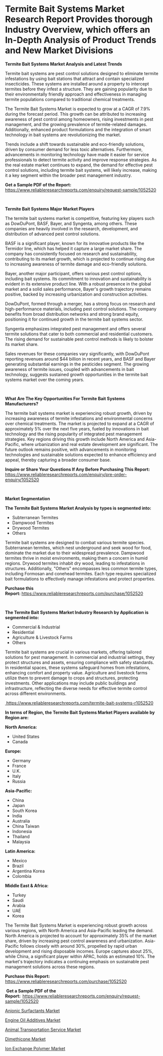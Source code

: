 <p><h1>Termite Bait Systems Market Research Report Provides thorough Industry Overview, which offers an In-Depth Analysis of Product Trends and New Market Divisions</h1></p><p><strong>Termite Bait Systems Market Analysis and Latest Trends</strong></p>
<p><p>Termite bait systems are pest control solutions designed to eliminate termite infestations by using bait stations that attract and contain specialized insecticides. These systems are installed around a property to intercept termites before they infest a structure. They are gaining popularity due to their environmentally friendly approach and effectiveness in managing termite populations compared to traditional chemical treatments.</p><p>The Termite Bait Systems Market is expected to grow at a CAGR of 7.9% during the forecast period. This growth can be attributed to increasing awareness of pest control among homeowners, rising investments in pest management, and the growing prevalence of termite-related damages. Additionally, enhanced product formulations and the integration of smart technology in bait systems are revolutionizing the market. </p><p>Trends include a shift towards sustainable and eco-friendly solutions, driven by consumer demand for less toxic alternatives. Furthermore, advancements in monitoring technology have made it easier for service professionals to detect termite activity and improve response strategies. As the real estate market continues to expand, the demand for effective pest control solutions, including termite bait systems, will likely increase, making it a key segment within the broader pest management industry.</p></p>
<p><strong>Get a Sample PDF of the Report:&nbsp;</strong> <a href="https://www.reliableresearchreports.com/enquiry/request-sample/1052520?utm_campaign=10&utm_medium=2&utm_source=Github&utm_content=ia&utm_term=13112024&utm_id=termite-bait-systems">https://www.reliableresearchreports.com/enquiry/request-sample/1052520</a></p>
<p>&nbsp;</p>
<p><strong>Termite Bait Systems Major Market Players</strong></p>
<p><p>The termite bait systems market is competitive, featuring key players such as DowDuPont, BASF, Bayer, and Syngenta, among others. These companies are heavily involved in the research, development, and distribution of advanced pest control solutions.</p><p>BASF is a significant player, known for its innovative products like the Termidor line, which has helped it capture a large market share. The company has consistently focused on research and sustainability, contributing to its market growth, which is projected to continue rising due to increasing awareness of termite damage and eco-friendly solutions.</p><p>Bayer, another major participant, offers various pest control options, including bait systems. Its commitment to innovation and sustainability is evident in its extensive product line. With a robust presence in the global market and a solid sales performance, Bayer's growth trajectory remains positive, backed by increasing urbanization and construction activities.</p><p>DowDuPont, formed through a merger, has a strong focus on research and high-performance materials, including pest control solutions. The company benefits from broad distribution networks and strong brand equity, positioning it for continued growth in the termite bait systems sector.</p><p>Syngenta emphasizes integrated pest management and offers several termite solutions that cater to both commercial and residential customers. The rising demand for sustainable pest control methods is likely to bolster its market share.</p><p>Sales revenues for these companies vary significantly, with DowDuPont reporting revenues around $44 billion in recent years, and BASF and Bayer generating substantial earnings in the pesticides segment. The growing awareness of termite issues, coupled with advancements in bait technology, suggests sustained growth opportunities in the termite bait systems market over the coming years.</p></p>
<p>&nbsp;</p>
<p><strong>What Are The Key Opportunities For Termite Bait Systems Manufacturers?</strong></p>
<p><p>The termite bait systems market is experiencing robust growth, driven by increasing awareness of termite infestations and environmental concerns over chemical treatments. The market is projected to expand at a CAGR of approximately 5% over the next five years, fueled by innovations in bait technology and the rising popularity of integrated pest management strategies. Key regions driving this growth include North America and Asia-Pacific, where urbanization and real estate development are significant. The future outlook remains positive, with advancements in monitoring technologies and sustainable solutions expected to enhance efficiency and appeal, thereby capturing a broader consumer base.</p></p>
<p><strong>Inquire or Share Your Questions If Any Before Purchasing This Report:</strong> <a href="https://www.reliableresearchreports.com/enquiry/pre-order-enquiry/1052520?utm_campaign=10&utm_medium=2&utm_source=Github&utm_content=ia&utm_term=13112024&utm_id=termite-bait-systems">https://www.reliableresearchreports.com/enquiry/pre-order-enquiry/1052520</a></p>
<p>&nbsp;</p>
<p><strong>Market Segmentation</strong></p>
<p><strong>The Termite Bait Systems Market Analysis by types is segmented into:</strong></p>
<p><ul><li>Subterranean Termites</li><li>Dampwood Termites</li><li>Drywood Termites</li><li>Others</li></ul></p>
<p><p>Termite bait systems are designed to combat various termite species. Subterranean termites, which nest underground and seek wood for food, dominate the market due to their widespread prevalence. Dampwood termites thrive in moist environments, making them a concern in humid regions. Drywood termites inhabit dry wood, leading to infestations in structures. Additionally, "Others" encompasses less common termite types, including Formosan and conehead termites. Each type requires specialized bait formulations to effectively manage infestations and protect properties.</p></p>
<p><strong>Purchase this Report:&nbsp;</strong><a href="https://www.reliableresearchreports.com/purchase/1052520?utm_campaign=10&utm_medium=2&utm_source=Github&utm_content=ia&utm_term=13112024&utm_id=termite-bait-systems">https://www.reliableresearchreports.com/purchase/1052520</a></p>
<p>&nbsp;</p>
<p><strong>The Termite Bait Systems Market Industry Research by Application is segmented into:</strong></p>
<p><ul><li>Commercial & Industrial</li><li>Residential</li><li>Agriculture & Livestock Farms</li><li>Others</li></ul></p>
<p><p>Termite bait systems are crucial in various markets, offering tailored solutions for pest management. In commercial and industrial settings, they protect structures and assets, ensuring compliance with safety standards. In residential spaces, these systems safeguard homes from infestations, enhancing comfort and property value. Agriculture and livestock farms utilize them to prevent damage to crops and structures, protecting investments. Other applications may include public buildings and infrastructure, reflecting the diverse needs for effective termite control across different environments.</p></p>
<p><a href="https://www.reliableresearchreports.com/termite-bait-systems-r1052520?utm_campaign=10&utm_medium=2&utm_source=Github&utm_content=ia&utm_term=13112024&utm_id=termite-bait-systems">&nbsp;https://www.reliableresearchreports.com/termite-bait-systems-r1052520</a></p>
<p><strong>In terms of Region, the Termite Bait Systems Market Players available by Region are:</strong></p>
<p>
    <p> <strong> North America: </strong>
        <ul>
            <li>United States</li>
            <li>Canada</li>
        </ul>
        </p> 
    <p> <strong> Europe: </strong>
        <ul>
            <li>Germany</li>
            <li>France</li>
            <li>U.K.</li>
            <li>Italy</li>
            <li>Russia</li>
        </ul>
        </p> 
    <p> <strong> Asia-Pacific: </strong>
        <ul>
            <li>China</li>
            <li>Japan</li>
            <li>South Korea</li>
            <li>India</li>
            <li>Australia</li>
            <li>China Taiwan</li>
            <li>Indonesia</li>
            <li>Thailand</li>
            <li>Malaysia</li>
        </ul>
        </p> 
    <p> <strong> Latin America: </strong>
        <ul>
            <li>Mexico</li>
            <li>Brazil</li>
            <li>Argentina Korea</li>
            <li>Colombia</li>
        </ul>
        </p> 
    <p> <strong> Middle East & Africa: </strong>
        <ul>
            <li>Turkey</li>
            <li>Saudi</li>
            <li>Arabia</li>
            <li>UAE</li>
            <li>Korea</li>
        </ul>
    </p>
    </p>
<p><p>The Termite Bait Systems Market is experiencing robust growth across various regions, with North America and Asia-Pacific leading the demand. North America is projected to account for approximately 35% of the market share, driven by increasing pest control awareness and urbanization. Asia-Pacific follows closely with around 30%, propelled by rapid urban development and rising disposable incomes. Europe captures about 25%, while China, a significant player within APAC, holds an estimated 10%. The market's trajectory indicates a continuing emphasis on sustainable pest management solutions across these regions.</p></p>
<p><strong>Purchase this Report: </strong><a href="https://www.reliableresearchreports.com/purchase/1052520?utm_campaign=10&utm_medium=2&utm_source=Github&utm_content=ia&utm_term=13112024&utm_id=termite-bait-systems">https://www.reliableresearchreports.com/purchase/1052520</a></p>
<p>&nbsp;<strong>Get a Sample PDF of the Report:&nbsp;&nbsp;</strong><a href="https://www.reliableresearchreports.com/enquiry/request-sample/1052520?utm_campaign=10&utm_medium=2&utm_source=Github&utm_content=ia&utm_term=13112024&utm_id=termite-bait-systems">https://www.reliableresearchreports.com/enquiry/request-sample/1052520</a></p>
<p><strong></strong></p>
<p><p><a href="https://github.com/mahnoor2003/Market-Research-Report-List-6/blob/main/anionic-surfactants-market.md?utm_campaign=10&utm_medium=2&utm_source=Github&utm_content=ia&utm_term=13112024&utm_id=termite-bait-systems">Anionic Surfactants Market</a></p><p><a href="https://www.linkedin.com/pulse/key-drivers-engine-oil-additives-market-trends-future-pmrje?utm_campaign=10&utm_medium=2&utm_source=Github&utm_content=ia&utm_term=13112024&utm_id=termite-bait-systems">Engine Oil Additives Market</a></p><p><a href="https://issuu.com/reportprime-2/docs/animal-transportation-service-marke_08d21522a130a0?utm_campaign=10&utm_medium=2&utm_source=Github&utm_content=ia&utm_term=13112024&utm_id=termite-bait-systems">Animal Transportation Service Market</a></p><p><a href="https://www.linkedin.com/pulse/global-dimethicone-market-product-types-applications-regional-z3ohe?utm_campaign=10&utm_medium=2&utm_source=Github&utm_content=ia&utm_term=13112024&utm_id=termite-bait-systems">Dimethicone Market</a></p><p><a href="https://github.com/ygfu6u/Market-Research-Report-List-1/blob/main/ion-exchange-polymer-market.md?utm_campaign=10&utm_medium=2&utm_source=Github&utm_content=ia&utm_term=13112024&utm_id=termite-bait-systems">Ion Exchange Polymer Market</a></p></p>